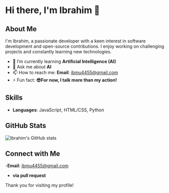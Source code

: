 # Hi there, I'm Ibrahim 👋

## About Me
I'm Ibrahim, a passionate developer with a keen interest in software development and open-source contributions. I enjoy working on challenging projects and constantly learning new technologies.

- 🌱 I’m currently learning **Artificial Intelligence (AI)**
- 💬 Ask me about **AI**
- 📫 How to reach me: **Email**: ibmu4455@gmail.com
- ⚡ Fun fact: **😎For now, I talk more than my action!**


## Skills
- **Languages**: JavaScript, HTML/CSS, Python

## GitHub Stats
![Ibrahim's GitHub stats](https://github-readme-stats.vercel.app/api?username=ibrahim4444-i&show_icons=true&theme=radical)

## Connect with Me
-**Email**: ibmu4455@gmail.com
- **via pull request**

Thank you for visiting my profile!
